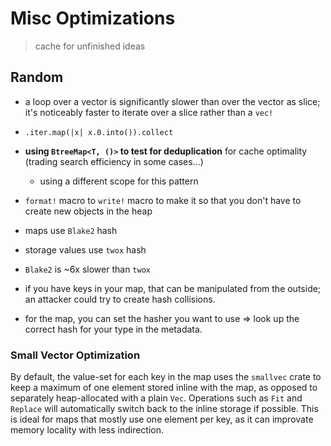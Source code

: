 # Misc Optimizations
> cache for unfinished ideas

## Random

* a loop over a vector is significantly slower than over the vector as slice; it's noticeably faster to iterate over a slice rather than a `vec!`
* `.iter.map(|x| x.0.into()).collect`
* **using `BtreeMap<T, ()>` to test for deduplication** for cache optimality (trading search efficiency in some cases...)
    * using a different scope for this pattern
* `format!` macro to `write!` macro to make it so that you don't have to create new objects in the heap

* maps use `Blake2` hash
* storage values use `twox` hash
* `Blake2` is ~6x slower than `twox`
* if you have keys in your map, that can be manipulated from the outside; an attacker could try to create hash collisions.
* for the map, you can set the hasher you want to use => look up the correct hash for your type in the metadata.

### Small Vector Optimization

By default, the value-set for each key in the map uses the `smallvec` crate to keep a maximum of one element stored inline with the map, as opposed to separately heap-allocated with a plain `Vec`. Operations such as `Fit` and `Replace` will automatically switch back to the inline storage if possible. This is ideal for maps that mostly use one element per key, as it can improvate memory locality with less indirection.